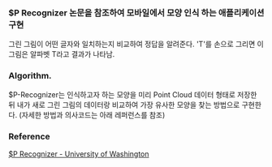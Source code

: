 ### $P Recognizer 논문을 참조하여 모바일에서 모양 인식 하는 애플리케이션 구현
그린 그림이 어떤 글자와 일치하는지 비교하여 정답을 알려준다. 'T'를 손으로 그리면 이 그림은 알파벳 T라고 결과가 나타남.

### Algorithm.
$P-Recognizer는 인식하고자 하는 모양을 미리 Point Cloud 데이터 형태로 저장한 뒤 내가 새로 그린 그림의 데이터랑 비교하여 가장 유사한 모양을 찾는 방법으로 구현한다. 
(자세한 방법과 의사코드는 아래 레퍼런스를 참조)

### Reference
[$P Recognizer - University of Washington](http://faculty.washington.edu/wobbrock/pubs/icmi-12.pdf)

